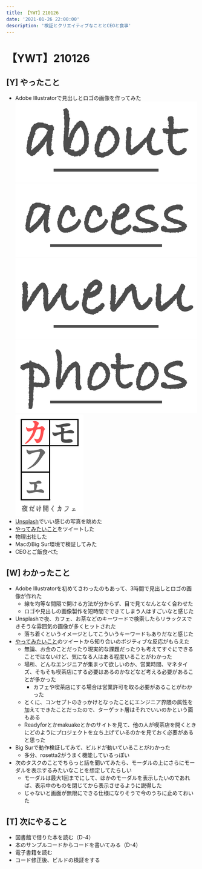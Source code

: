 ```yaml
---
title: 【YWT】210126
date: '2021-01-26 22:00:00'
description: '検証とクリエイティブなこととCEOと食事'
---
```


# 【YWT】210126

## [Y] やったこと

- Adobe Illustratorで見出しとロゴの画像を作ってみた
  ![about](../../img/about.png)  
  ![access](../../img/access.png)  
  ![menu](../../img/menu.png)  
  ![photos](../../img/photos.png)  
  ![kamocafe](../../img/kamocafe.png)  
- [Unsplash](https://unsplash.com/)でいい感じの写真を眺めた
- [やってみたいこと](https://twitter.com/camomile_cafe/status/1353858315546030080)をツイートした
- 物理出社した
- MacのBig Sur環境で検証してみた
- CEOとご飯食べた

## [W] わかったこと

- Adobe Illustratorを初めてさわったのもあって、3時間で見出しとロゴの画像が作れた
  - 線を均等な間隔で開ける方法が分からず、目で見てなんとなく合わせた
  - ロゴや見出しの画像製作を短時間でできてしまう人はすごいなと感じた
- Unsplashで夜、カフェ、お茶などのキーワードで検索したらリラックスできそうな雰囲気の画像が多くヒットされた
  - 落ち着くというイメージとしてこういうキーワードもありだなと感じた
- [やってみたいこと](https://twitter.com/camomile_cafe/status/1353858315546030080)のツイートから知り合いのポジティブな反応がもらえた
  - 無論、お金のことだったり現実的な課題だったりも考えてすぐにできることではないけど、気になる人はある程度いることがわかった
  - 場所、どんなエンジニアが集まって欲しいのか、営業時間、マネタイズ、そもそも喫茶店にする必要はあるのかなどなど考える必要があることが多かった
    - カフェや喫茶店にする場合は営業許可を取る必要があることがわかった
  - とくに、コンセプトのきっかけとなったことにエンジニア界隈の属性を加えてできたことだったので、ターゲット層はそれでいいのかという面もある
  - Readyforとかmakuakeとかのサイトを見て、他の人が喫茶店を開くときにどのようにプロジェクトを立ち上げているのかを見ておく必要があると思った
- Big Surで動作検証してみて、ビルドが動いていることがわかった
  - 多分、rosetta2がうまく機能しているっぽい
- 次のタスクのことでちらっと話を聞いてみたら、モーダルの上にさらにモーダルを表示するみたいなことを想定してたらしい
  - モーダルは最大1回までにして、ほかのモーダルを表示したいのであれば、表示中のものを閉じてから表示させるように説得した
  - じゃないと画面が無限にできる仕様になりそうで今のうちに止めておいた

## [T] 次にやること

- 図書館で借りた本を読む（D-4）
- 本のサンプルコードからコードを書いてみる（D-4）
- 電子書籍を読む
- コード修正後、ビルドの検証をする
